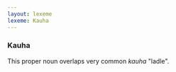 ```yaml
---
layout: lexeme
lexeme: Kauha
---
```


###  Kauha 
This proper noun overlaps very common *kauha* "ladle".

